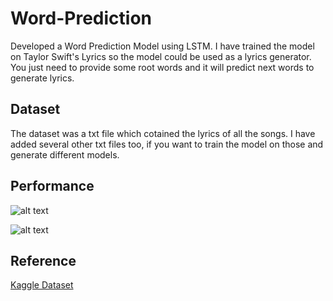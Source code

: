 # Word-Prediction

Developed a Word Prediction Model using LSTM. I have trained the model on Taylor Swift's Lyrics so the model could be used as a lyrics generator. You just need to provide some root words and it will predict next words to generate lyrics. 

## Dataset
The dataset was a txt file which cotained the lyrics of all the songs. 
I have added several other txt files too, if you want to train the model on those and generate different models. 

## Performance

![alt text](https://github.com/ishantjuyal/Word-Prediction/blob/master/Demo/Lyrics%201.png?raw=true)

![alt text](https://github.com/ishantjuyal/Word-Prediction/blob/master/Demo/Lyrics%202.png?raw=true)

## Reference

[Kaggle Dataset](https://www.kaggle.com/PromptCloudHQ/taylor-swift-song-lyrics-from-all-the-albums)
